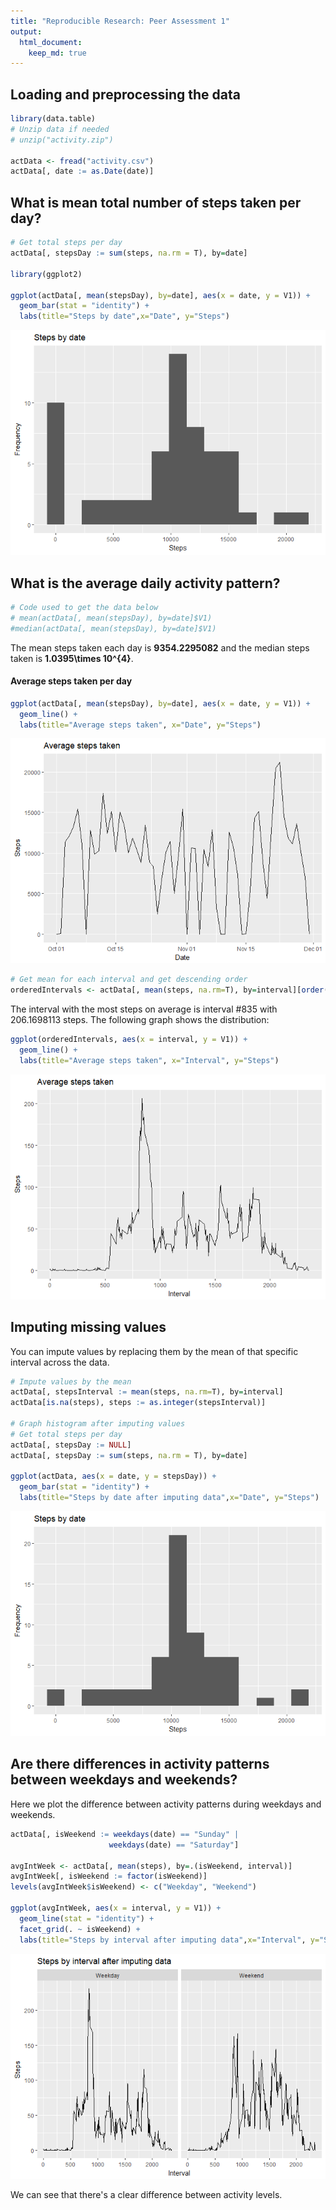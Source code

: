 ```yaml
---
title: "Reproducible Research: Peer Assessment 1"
output: 
  html_document:
    keep_md: true
---
```



## Loading and preprocessing the data

```r
library(data.table)
# Unzip data if needed
# unzip("activity.zip")

actData <- fread("activity.csv")
actData[, date := as.Date(date)]
```

## What is mean total number of steps taken per day?

```r
# Get total steps per day
actData[, stepsDay := sum(steps, na.rm = T), by=date]

library(ggplot2)

ggplot(actData[, mean(stepsDay), by=date], aes(x = date, y = V1)) +
  geom_bar(stat = "identity") +
  labs(title="Steps by date",x="Date", y="Steps")
```

![](PA1_template_files/figure-html/unnamed-chunk-2-1.png)<!-- -->


## What is the average daily activity pattern?


```r
# Code used to get the data below
# mean(actData[, mean(stepsDay), by=date]$V1)
#median(actData[, mean(stepsDay), by=date]$V1)
```

The mean steps taken each day is **9354.2295082** and the
median steps taken is **1.0395\times 10^{4}**.


#### Average steps taken per day


```r
ggplot(actData[, mean(stepsDay), by=date], aes(x = date, y = V1)) +
  geom_line() +
  labs(title="Average steps taken", x="Date", y="Steps")
```

![](PA1_template_files/figure-html/unnamed-chunk-4-1.png)<!-- -->


```r
# Get mean for each interval and get descending order
orderedIntervals <- actData[, mean(steps, na.rm=T), by=interval][order(-V1),]
```

The interval with the most steps on average is interval \#835 with 206.1698113 steps. The following graph shows the distribution:


```r
ggplot(orderedIntervals, aes(x = interval, y = V1)) +
  geom_line() +
  labs(title="Average steps taken", x="Interval", y="Steps")
```

![](PA1_template_files/figure-html/unnamed-chunk-6-1.png)<!-- -->

## Imputing missing values

You can impute values by replacing them by the mean of that specific interval across the data.


```r
# Impute values by the mean
actData[, stepsInterval := mean(steps, na.rm=T), by=interval]
actData[is.na(steps), steps := as.integer(stepsInterval)]

# Graph histogram after imputing values
# Get total steps per day
actData[, stepsDay := NULL]
actData[, stepsDay := sum(steps, na.rm = T), by=date]

ggplot(actData, aes(x = date, y = stepsDay)) +
  geom_bar(stat = "identity") +
  labs(title="Steps by date after imputing data",x="Date", y="Steps")
```

![](PA1_template_files/figure-html/unnamed-chunk-7-1.png)<!-- -->

## Are there differences in activity patterns between weekdays and weekends?

Here we plot the difference between activity patterns during weekdays and weekends.


```r
actData[, isWeekend := weekdays(date) == "Sunday" |
                      weekdays(date) == "Saturday"]

avgIntWeek <- actData[, mean(steps), by=.(isWeekend, interval)]
avgIntWeek[, isWeekend := factor(isWeekend)]
levels(avgIntWeek$isWeekend) <- c("Weekday", "Weekend")

ggplot(avgIntWeek, aes(x = interval, y = V1)) +
  geom_line(stat = "identity") +
  facet_grid(. ~ isWeekend) +
  labs(title="Steps by interval after imputing data",x="Interval", y="Steps")
```

![](PA1_template_files/figure-html/unnamed-chunk-8-1.png)<!-- -->

We can see that there's a clear difference between activity levels.


